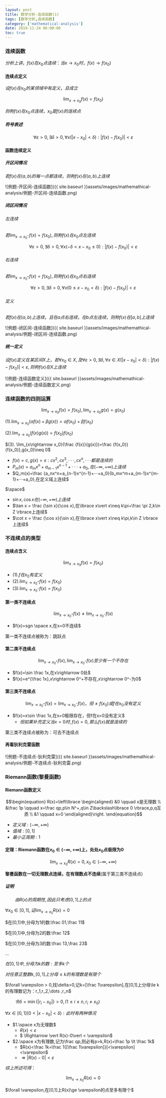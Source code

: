 ```yaml
---
layout: post
title: 数学分析-连续函数(1)
tags: [数学分析,连续函数]
category: ['mathematical-analysis']
date: 2019-11-24 06:00:00
toc: true
---
```


### 连续函数

$分析上讲，f(x)在x_0点连续：当x\rightarrow x_0时，f(x)\rightarrow f(x_0)$

#### 连续点定义

$设f(x)在x_0的某领域中有定义，且成立$

$$\lim_{x\rightarrow x_0}f(x)=f(x_0)$$

$则称f(x)在x_0点连续，x_0是f(x)的连续点$

##### 符号表述

$$\forall \varepsilon>0,\exists \delta >0,\forall x(\vert x-x_0 \vert <\delta):\vert f(x)-f(x_0) \vert < \varepsilon$$

#### 函数连续定义

##### 开区间情况

$若f(x)在(a,b)的每一点都连续，则称f(x)在(a,b)上连续$

![例题-开区间-连续函数]({{ site.baseurl }}assets/images/mathemathical-analysis/例题-开区间-连续函数.png)

##### 闭区间情况

###### 左连续

$若\lim_{x\rightarrow x_0^-}f(x)=f(x_0),则称f(x)在x_0点左连续$

$$\forall \varepsilon >0, \exists \delta >0,\forall x(-\delta<x-x_0\le 0):\vert f(x) - f(x_0)\vert < \varepsilon$$

###### 右连续

$若\lim_{x\rightarrow x_0^+}f(x)=f(x_0),则称f(x)在x_0点右连续$

$$\forall \varepsilon >0, \exists \delta >0,\forall x(0\le x-x_0<\delta):\vert f(x) - f(x_0)\vert < \varepsilon$$

###### 定义

$若f(x)在(a,b)上连续，且在a点右连续，在b点左连续，则称f(x)在[a,b]上连续$

![例题-闭区间-连续函数]({{ site.baseurl }}assets/images/mathemathical-analysis/例题-闭区间-连续函数.png)

##### 统一定义

$设f(x)定义在某区间X上，若\forall x_0 \in X,及\forall \varepsilon >0, \exists \delta,\forall x\in X(\vert x-x_0 \vert < \delta): \vert f(x)-f(x_0) \vert < \varepsilon,则称f(x)在X上连续$

![例题-连续函数定义]({{ site.baseurl }}assets/images/mathemathical-analysis/例题-连续函数定义.png)

### 连续函数的四则运算

$$\lim_{x\rightarrow x_0}f(x)=f(x_0),\lim_{x\rightarrow x_0}g(x)=g(x_0)$$

$(1). \lim_{x\rightarrow x_0}(\alpha f(x)+\beta g(x))=\alpha f(x_0)+\beta f(x_0)$

$(2). \lim_{x\rightarrow x_0}(f(x)g(x))=f(x_0)f(x_0)$

$(3). \lim_{x\rightarrow x_0}(\frac {f(x)}{g(x)})=\frac {f(x_0)}{f(x_0)},g(x_0)\neq 0$



- $f(x)=c,g(x)=x:cx^2,cx^3,···,cx^n,···都是连续的$
- $P_m(x)=a_mx^n+a_{m-1}x^{n-1}+···+a_0,在(-\infty,+\infty)上连续$
- $Q_m(x)=\frac {a_nx^n+a_{n-1}x^{n-1}+···+a_0}{b_mx^m+a_{m-1}x^{m-1}+···+a_0},在定义域上连续$

$\space$

- $\sin x,\cos x 在(-\infty,+\infty)上连续$
- $\tan x = \frac {\sin x}{\cos x},在\lbrace x\vert x\neq k\pi+\frac \pi 2,k\in Z \rbrace上连续$
- $\cot x = \frac {\cos x}{\sin x},在\lbrace x\vert x\neq k\pi,k\in Z \rbrace上连续$

### 不连续点的类型

#### 连续点含义

$$\lim_{x\rightarrow x_0}f(x)=f(x_0)$$

- $(1). f在x_0有定义$
- $(2). \lim_{x\rightarrow x_0^+}f(x)=f(x_0)$
- $(3). \lim_{x\rightarrow x_0^-}f(x)=f(x_0)$

#### 第一类不连续点

$$\lim_{x\rightarrow x_0^+}f(x) \neq \lim_{x\rightarrow x_0^-}f(x)$$

- $f(x)=sgn \space x,在x=0不连续$

第一类不连续点被称为：跳跃点

#### 第二类不连续点

$$\lim_{x\rightarrow x_0^+}f(x) , \lim_{x\rightarrow x_0^-}f(x)至少有一个不存在$$

- $f(x)=\sin \frac 1x,在x\rightarrow 0处$
- $f(x)=e^{\frac 1x},x\rightarrow 0^+不存在,x\rightarrow 0^-为0$

#### 第三类不连续点

$$\lim_{x\rightarrow x_0^+}f(x)= \lim_{x\rightarrow x_0^-}f(x)，但\neq f(x_0)或f在x_0没有定义$$

- $f(x)=x\sin \frac 1x,在x=0极限存在，但f在x=0没有定义$
  - $但如果补充定义当x=0时,f(x)=0,那么f(x)就是连续的$

第三类不连续点被称为：可去不连续点

#### 再看狄利克雷函数

![例题-不连续点-狄利克雷]({{ site.baseurl }}assets/images/mathemathical-analysis/例题-不连续点-狄利克雷.png)

### Riemann函数(黎曼函数)

#### Riemann函数定义

$$\begin{equation} R(x)=\left\lbrace \begin{aligned} &0 \qquad x是无理数 \\ &\frac 1p \qquad x=\frac qp,p\in N^+,q\in Z\backslash\lbrace 0 \rbrace,p,q互质 \\ &1 \qquad x=0 \end{aligned}\right. \end{equation}$$

- $定义域:(-\infty,+\infty)$
- $值域:[0,1]$
- $最小正周期:1$

#### 定理：Riemann函数在$x_0\in(-\infty,+\infty)$上，处处$x_0$点极限为0

$$\lim_{x\rightarrow x_0}R(x)=0,x_0 \in (-\infty,+\infty)$$

**黎曼函数在一切无理数点连续，在有理数点不连续**(属于第三类不连续点)

##### 证明

$\qquad 由R(x)的周期性,因此只考虑[0,1]上的点$

$\forall x_0 \in [0,1],证\lim_{x\rightarrow x_0}R(x)=0$

$在[0,1]中,分母为1的数:\frac 01,\frac 11$

$在[0,1]中,分母为2的数:\frac 12$

$在[0,1]中,分母为3的数:\frac 13,\frac 23$

$\dots$

$在[0,1]中,分母为k的数:至多k个$

$对任意正整数k,[0,1]上分母\le k 的有理数是有限个$

$\forall \varepsilon > 0,找\delta>0,记k=[\frac 1\varepsilon],在[0,1]上分母\le k的有理数记为：r_1,r_2,\dots ,r_n$

$\qquad 令\delta = \min \lbrace \vert r_i-x_0 \vert \rbrace>0,(1\le i \le n,r_i\neq x_0)$ 

$\forall x\in [0,1] (0<\vert x - x_0 \vert < \delta):此时有两种情况$

- $1.\space x为无理数$
  - $R(x)<\varepsilon$
  - $ \Rightarrow \vert R(x)-0\vert < \varepsilon$
- $2.\space x为有理数,记为\frac qp,则必有p>k,R(x)=\frac 1p \lt \frac 1k$
  - $R(x)<\frac 1k=\frac 1{[\frac 1\varepsilon]}[<\varepsilon]<\varepsilon$
  - $\Rightarrow \vert R(x)-0\vert < \varepsilon$

$综上所述可得：$

$$\lim_{x\rightarrow x_0}R(x) = 0$$

$\forall \varepsilon,在[0,1]上R(x)\ge \varepsilon的点至多有限个$


